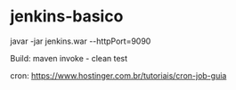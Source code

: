 # jenkins-basico

javar -jar jenkins.war --httpPort=9090


Build: maven invoke - clean test

cron: https://www.hostinger.com.br/tutoriais/cron-job-guia
